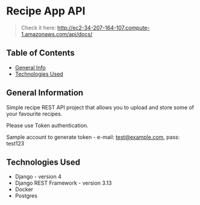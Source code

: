 # Recipe App API
> Check it here: http://ec2-34-207-164-107.compute-1.amazonaws.com/api/docs/

## Table of Contents
* [General Info](#general-information)
* [Technologies Used](#technologies-used)

## General Information
Simple recipe REST API project that allows you to upload and store some of your favourite recipes.

Please use Token authentication. 

Sample account to generate token - e-mail: test@example.com, pass: test123


## Technologies Used
- Django - version 4
- Django REST Framework - version 3.13
- Docker
- Postgres



